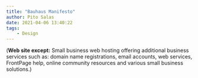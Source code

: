 ```yaml
---
title: "Bauhaus Manifesto"
author: Pito Salas
date: 2021-04-06 13:40:22
tags:
    - Design
---
```



(**Web site except:** Small business web hosting offering additional business services such as: domain name registrations, email accounts, web services, FrontPage help, online community resources and various small business solutions.) 
